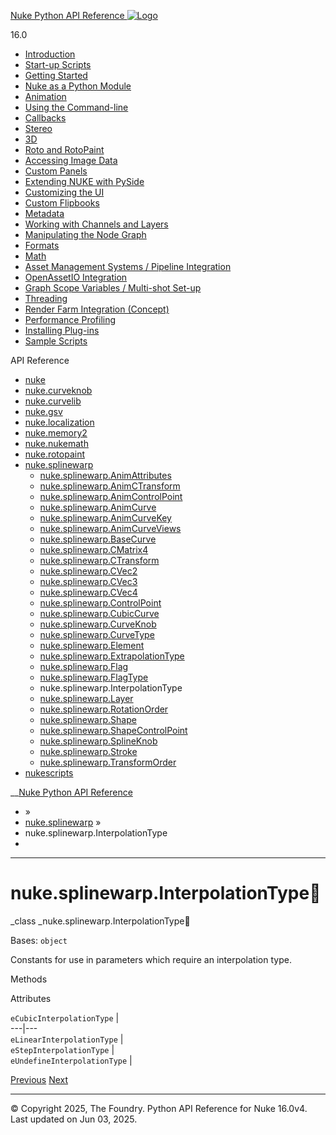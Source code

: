 [ Nuke Python API Reference ![Logo](../_static/NukeApp128.png) ](../index.html)

16.0 

  * [Introduction](../intro.html)
  * [Start-up Scripts](../startup.html)
  * [Getting Started](../basics.html)
  * [Nuke as a Python Module](../nuke_as_python_module.html)
  * [Animation](../animation.html)
  * [Using the Command-line](../command_line.html)
  * [Callbacks](../callbacks.html)
  * [Stereo](../stereo.html)
  * [3D](../3D.html)
  * [Roto and RotoPaint](../rotopaint.html)
  * [Accessing Image Data](../image_data.html)
  * [Custom Panels](../custom_panels.html)
  * [Extending NUKE with PySide](../custom_panels.html#extending-nuke-with-pyside)
  * [Customizing the UI](../custom_ui.html)
  * [Custom Flipbooks](../flipbook.html)
  * [Metadata](../metadata.html)
  * [Working with Channels and Layers](../channels.html)
  * [Manipulating the Node Graph](../dag.html)
  * [Formats](../formats.html)
  * [Math](../math.html)
  * [Asset Management Systems / Pipeline Integration](../asset.html)
  * [OpenAssetIO Integration](../openassetio.html)
  * [Graph Scope Variables / Multi-shot Set-up](../gsv.html)
  * [Threading](../threading.html)
  * [Render Farm Integration (Concept)](../render_farm.html)
  * [Performance Profiling](../performance.html)
  * [Installing Plug-ins](../installing_plugins.html)
  * [Sample Scripts](../samples.html)



API Reference

  * [nuke](nuke.html)
  * [nuke.curveknob](nuke.curveknob.html)
  * [nuke.curvelib](nuke.curvelib.html)
  * [nuke.gsv](nuke.gsv.html)
  * [nuke.localization](nuke.localization.html)
  * [nuke.memory2](nuke.memory2.html)
  * [nuke.nukemath](nuke.nukemath.html)
  * [nuke.rotopaint](nuke.rotopaint.html)
  * [nuke.splinewarp](nuke.splinewarp.html)
    * [nuke.splinewarp.AnimAttributes](nuke.splinewarp.AnimAttributes.html)
    * [nuke.splinewarp.AnimCTransform](nuke.splinewarp.AnimCTransform.html)
    * [nuke.splinewarp.AnimControlPoint](nuke.splinewarp.AnimControlPoint.html)
    * [nuke.splinewarp.AnimCurve](nuke.splinewarp.AnimCurve.html)
    * [nuke.splinewarp.AnimCurveKey](nuke.splinewarp.AnimCurveKey.html)
    * [nuke.splinewarp.AnimCurveViews](nuke.splinewarp.AnimCurveViews.html)
    * [nuke.splinewarp.BaseCurve](nuke.splinewarp.BaseCurve.html)
    * [nuke.splinewarp.CMatrix4](nuke.splinewarp.CMatrix4.html)
    * [nuke.splinewarp.CTransform](nuke.splinewarp.CTransform.html)
    * [nuke.splinewarp.CVec2](nuke.splinewarp.CVec2.html)
    * [nuke.splinewarp.CVec3](nuke.splinewarp.CVec3.html)
    * [nuke.splinewarp.CVec4](nuke.splinewarp.CVec4.html)
    * [nuke.splinewarp.ControlPoint](nuke.splinewarp.ControlPoint.html)
    * [nuke.splinewarp.CubicCurve](nuke.splinewarp.CubicCurve.html)
    * [nuke.splinewarp.CurveKnob](nuke.splinewarp.CurveKnob.html)
    * [nuke.splinewarp.CurveType](nuke.splinewarp.CurveType.html)
    * [nuke.splinewarp.Element](nuke.splinewarp.Element.html)
    * [nuke.splinewarp.ExtrapolationType](nuke.splinewarp.ExtrapolationType.html)
    * [nuke.splinewarp.Flag](nuke.splinewarp.Flag.html)
    * [nuke.splinewarp.FlagType](nuke.splinewarp.FlagType.html)
    * nuke.splinewarp.InterpolationType
    * [nuke.splinewarp.Layer](nuke.splinewarp.Layer.html)
    * [nuke.splinewarp.RotationOrder](nuke.splinewarp.RotationOrder.html)
    * [nuke.splinewarp.Shape](nuke.splinewarp.Shape.html)
    * [nuke.splinewarp.ShapeControlPoint](nuke.splinewarp.ShapeControlPoint.html)
    * [nuke.splinewarp.SplineKnob](nuke.splinewarp.SplineKnob.html)
    * [nuke.splinewarp.Stroke](nuke.splinewarp.Stroke.html)
    * [nuke.splinewarp.TransformOrder](nuke.splinewarp.TransformOrder.html)
  * [nukescripts](nukescripts.html)



__[Nuke Python API Reference](../index.html)

  * [](../index.html) »
  * [nuke.splinewarp](nuke.splinewarp.html) »
  * nuke.splinewarp.InterpolationType
  * 


* * *

# nuke.splinewarp.InterpolationType

_class _nuke.splinewarp.InterpolationType
    

Bases: `object`

Constants for use in parameters which require an interpolation type.

Methods

Attributes

`eCubicInterpolationType` |   
---|---  
`eLinearInterpolationType` |   
`eStepInterpolationType` |   
`eUndefineInterpolationType` |   
  
[ Previous](nuke.splinewarp.FlagType.html "nuke.splinewarp.FlagType") [Next ](nuke.splinewarp.Layer.html "nuke.splinewarp.Layer")

* * *

© Copyright 2025, The Foundry. Python API Reference for Nuke 16.0v4. Last updated on Jun 03, 2025. 
